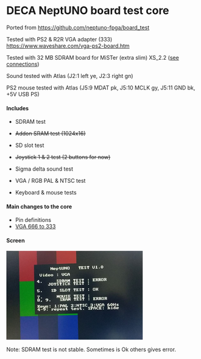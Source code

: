 # DECA NeptUNO board test core

Ported from https://github.com/neptuno-fpga/board_test

Tested with PS2 & R2R VGA adapter (333)  https://www.waveshare.com/vga-ps2-board.htm

Tested with 32 MB SDRAM board for MiSTer (extra slim) XS_2.2 ([see connections](https://github.com/SoCFPGA-learning/DECA/tree/main/Projects/sdram_mister_deca))

Sound tested with Atlas (J2:1 left ye, J2:3 right gn)

PS2 mouse tested with Atlas (J5:9 MDAT pk, J5:10 MCLK gy, J5:11 GND bk, +5V USB PS) 



#### Includes

 - SDRAM test

 - ~~Addon SRAM test (1024x16)~~

 - SD slot test

 - ~~Joystick 1 & 2 test (2 buttons for now)~~

 - Sigma delta sound test

 - VGA / RGB PAL & NTSC test

 - Keyboard & mouse tests

   

#### Main changes to the core

* Pin definitions
* [VGA 666 to 333](https://github.com/SoCFPGA-learning/DECA/blob/main/Tutorials/Porting-Cores/vga666-333.md)



#### Screen

![screen](screen.png)



Note: SDRAM test is not stable. Sometimes is Ok others gives error.